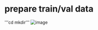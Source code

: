 # prepare train/val data
'''cd mkdir'''
![image](https://github.com/CUITCHENSIYU/identity_recognition/assets/52771861/75b7a729-c114-4d31-881e-23b6d7fbbba7)
